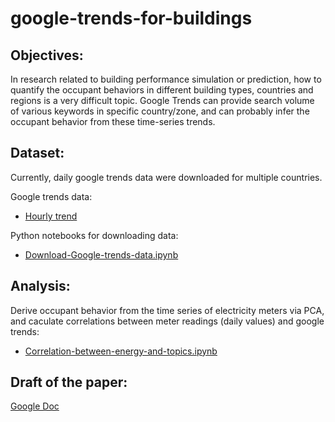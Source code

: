 # google-trends-for-buildings

## Objectives:
In research related to building performance simulation or prediction, how to quantify the occupant behaviors in different building types, countries and regions is a very difficult topic. Google Trends can provide search volume of various keywords in specific country/zone, and can probably infer the occupant behavior from these time-series trends. 

## Dataset:
Currently, daily google trends data were downloaded for multiple countries.

Google trends data:
- [Hourly trend](data/google-trends-data_2016-2018.csv)

Python notebooks for downloading data:
- [Download-Google-trends-data.ipynb](notebooks/Download-Google-trends-data.ipynb)

## Analysis:
Derive occupant behavior from the time series of electricity meters via PCA, and caculate correlations between meter readings (daily values) and google trends:
- [Correlation-between-energy-and-topics.ipynb](notebooks/Correlation-between-energy-and-topics.ipynb)

## Draft of the paper:
[Google Doc](https://docs.google.com/document/d/1xGRByKGvMDlM1S6nzoV_yyFTpnxAaCHqgThruhyCWvs/edit?usp=sharing)
